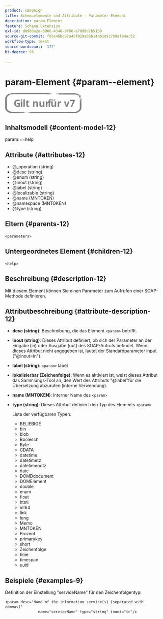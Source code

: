 ```yaml
---
product: campaign
title: Schemaelemente und Attribute - Parameter-Element
description: param-Element
feature: Schema Extension
exl-id: d8960a2e-6900-4346-9f06-e7dd9d7b5139
source-git-commit: fd5e4bbc87a48f029a09b14ab1d927b9afe4ac52
workflow-type: tm+mt
source-wordcount: '177'
ht-degree: 9%

---
```


# param-Element {#param--element}

![](../../../assets/v7-only.svg)

## Inhaltsmodell {#content-model-12}

param:==help

## Attribute {#attributes-12}

* @_operation (string)
* @desc (string)
* @enum (string)
* @inout (string)
* @label (string)
* @localizable (string)
* @name (MNTOKEN)
* @namespace (MNTOKEN)
* @type (string)

## Eltern {#parents-12}

`<parameters>`

## Untergeordnetes Element {#children-12}

`<help>`

## Beschreibung {#description-12}

Mit diesem Element können Sie einen Parameter zum Aufrufen einer SOAP-Methode definieren.

## Attributbeschreibung {#attribute-description-12}

* **desc (string)**: Beschreibung, die das Element `<param>` betrifft.
* **inout (string)**: Dieses Attribut definiert, ob sich der Parameter an der Eingabe (in) oder Ausgabe (out) des SOAP-Aufrufs befindet. Wenn dieses Attribut nicht angegeben ist, lautet der Standardparameter input (&quot;@inout=in&quot;).
* **label (string)**: `<param>` label
* **lokalisierbar (Zeichenfolge)**: Wenn es aktiviert ist, weist dieses Attribut das Sammlungs-Tool an, den Wert des Attributs &quot;@label&quot;für die Übersetzung abzurufen (interne Verwendung).
* **name (MNTOKEN)**: Interner Name des `<param>`
* **type (string)**: Dieses Attribut definiert den Typ des Elements `<param>`

  Liste der verfügbaren Typen:

   * BELIEBIGE
   * bin
   * blob
   * Boolesch
   * Byte
   * CDATA
   * datetime
   * datetimetz
   * datetimenotz
   * date
   * DOMDdocument
   * DOMElement
   * double
   * enum
   * float
   * html
   * int64
   * link
   * long
   * Memo
   * MNTOKEN
   * Prozent
   * primarykey
   * short
   * Zeichenfolge
   * time
   * timespan
   * uuid

## Beispiele {#examples-9}

Definition der Einstellung &quot;serviceName&quot; für den Zeichenfolgentyp:

```
<param desc="Name of the information service(s) (separated with commas)"
               name="serviceName" type="string" inout="in"/>
```
